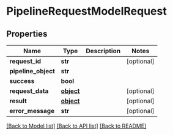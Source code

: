 # PipelineRequestModelRequest

## Properties
Name | Type | Description | Notes
------------ | ------------- | ------------- | -------------
**request_id** | **str** |  | [optional] 
**pipeline_object** | **str** |  | 
**success** | **bool** |  | 
**request_data** | [**object**](.md) |  | [optional] 
**result** | [**object**](.md) |  | [optional] 
**error_message** | **str** |  | [optional] 

[[Back to Model list]](../README.md#documentation-for-models) [[Back to API list]](../README.md#documentation-for-api-endpoints) [[Back to README]](../README.md)



